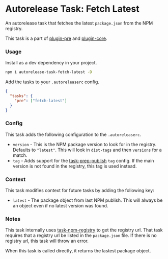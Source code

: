 # Autorelease Task: Fetch Latest

An autorelease task that fetches the latest `package.json` from the NPM registry.

This task is a part of [plugin-pre](../autorelease-plugin-pre) and [plugin-core](../autorelease-plugin-core).

### Usage

Install as a dev dependency in your project.

```bash
npm i autorelease-task-fetch-latest -D
```

Add the tasks to your `.autoreleaserc` config.

```json
{
  "tasks": {
    "pre": ["fetch-latest"]
  }
}
```

### Config

This task adds the following configuration to the `.autoreleaserc`.

- `version` - This is the NPM package version to look for in the registry. Defaults to `"latest"`. This will look in `dist-tags` and then `versions` for a match.
- `tag` - Adds support for the [task-prep-publish](../autorelease-task-prep-publish) `tag` config. If the main version is not found in the registry, this tag is used instead.

### Context

This task modifies context for future tasks by adding the following key:

- `latest` - The package object from last NPM publish. This will always be an object even if no latest version was found.

### Notes

This task internally uses [task-npm-registry](../autorelease-task-npm-registry) to get the registry url. That task requires that a registry url be listed in the `package.json` file. If there is no registry url, this task will throw an error.

When this task is called directly, it returns the lastest package object.
